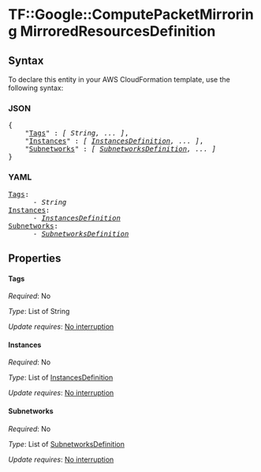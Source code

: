 # TF::Google::ComputePacketMirroring MirroredResourcesDefinition

## Syntax

To declare this entity in your AWS CloudFormation template, use the following syntax:

### JSON

<pre>
{
    "<a href="#tags" title="Tags">Tags</a>" : <i>[ String, ... ]</i>,
    "<a href="#instances" title="Instances">Instances</a>" : <i>[ <a href="instancesdefinition.md">InstancesDefinition</a>, ... ]</i>,
    "<a href="#subnetworks" title="Subnetworks">Subnetworks</a>" : <i>[ <a href="subnetworksdefinition.md">SubnetworksDefinition</a>, ... ]</i>
}
</pre>

### YAML

<pre>
<a href="#tags" title="Tags">Tags</a>: <i>
      - String</i>
<a href="#instances" title="Instances">Instances</a>: <i>
      - <a href="instancesdefinition.md">InstancesDefinition</a></i>
<a href="#subnetworks" title="Subnetworks">Subnetworks</a>: <i>
      - <a href="subnetworksdefinition.md">SubnetworksDefinition</a></i>
</pre>

## Properties

#### Tags

_Required_: No

_Type_: List of String

_Update requires_: [No interruption](https://docs.aws.amazon.com/AWSCloudFormation/latest/UserGuide/using-cfn-updating-stacks-update-behaviors.html#update-no-interrupt)

#### Instances

_Required_: No

_Type_: List of <a href="instancesdefinition.md">InstancesDefinition</a>

_Update requires_: [No interruption](https://docs.aws.amazon.com/AWSCloudFormation/latest/UserGuide/using-cfn-updating-stacks-update-behaviors.html#update-no-interrupt)

#### Subnetworks

_Required_: No

_Type_: List of <a href="subnetworksdefinition.md">SubnetworksDefinition</a>

_Update requires_: [No interruption](https://docs.aws.amazon.com/AWSCloudFormation/latest/UserGuide/using-cfn-updating-stacks-update-behaviors.html#update-no-interrupt)

